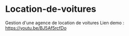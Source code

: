 # Location-de-voitures
Gestion d'une agence de location de voitures
Lien demo : https://youtu.be/BJ5Af5rcfDo
